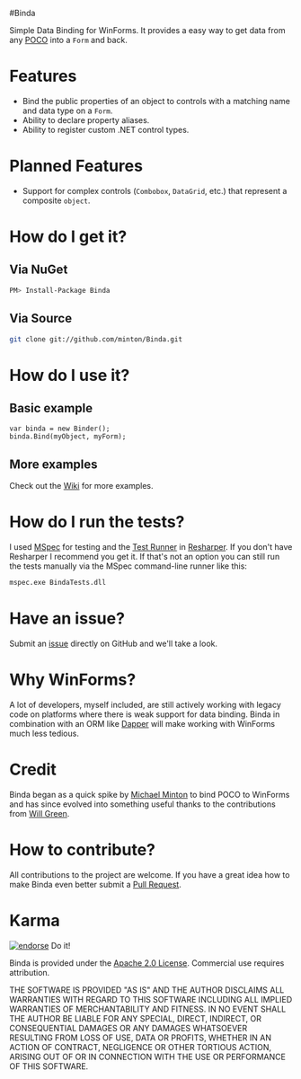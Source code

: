 #Binda

Simple Data Binding for WinForms. It provides a easy way to get data from any [POCO](http://en.wikipedia.org/wiki/Plain_Old_CLR_Object) into a `Form` and back.

# Features

* Bind the public properties of an object to controls with a matching name and data type on a `Form`.
* Ability to declare property aliases.
* Ability to register custom .NET control types.

# Planned Features

* Support for complex controls (`Combobox`, `DataGrid`, etc.) that represent a composite `object`.

# How do I get it?

## Via NuGet
```bash
PM> Install-Package Binda
```
## Via Source
```bash
git clone git://github.com/minton/Binda.git
```
# How do I use it?

## Basic example

    var binda = new Binder();
    binda.Bind(myObject, myForm);

## More examples

Check out the [Wiki](https://github.com/minton/Binda/wiki#examples) for more examples.

# How do I run the tests?

I used [MSpec](https://github.com/machine/machine.specifications) for testing and the [Test Runner](http://www.jetbrains.com/resharper/features/unit_testing.html) in [Resharper](http://www.jetbrains.com/resharper/). If you don't have Resharper I recommend you get it. If that's not an option you can still run the tests manually via the MSpec command-line runner like this:
```bash
mspec.exe BindaTests.dll
```
# Have an issue?

Submit an [issue](http://github.com/minton/Binda/issues) directly on GitHub and we'll take a look.

# Why WinForms?

A lot of developers, myself included, are still actively working with legacy code on platforms where there is weak support for data binding. Binda in combination with an ORM like [Dapper](https://github.com/SamSaffron/dapper-dot-net) will make working with WinForms much less tedious.

# Credit

Binda began as a quick spike by [Michael Minton](http://michaelminton.com) to bind POCO to WinForms and has since evolved into something useful thanks to the contributions from [Will Green](http://hotgazpacho.org/).

# How to contribute?

All contributions to the project are welcome. If you have a great idea how to make Binda even better submit a [Pull Request](https://help.github.com/articles/using-pull-requests).

# Karma

[![endorse](https://api.coderwall.com/minton/endorsecount.png)](https://coderwall.com/minton) Do it!

Binda is provided under the [Apache 2.0 License](http://www.apache.org/licenses/LICENSE-2.0). Commercial use requires attribution.

THE SOFTWARE IS PROVIDED "AS IS" AND THE AUTHOR DISCLAIMS ALL WARRANTIES WITH REGARD TO THIS SOFTWARE INCLUDING ALL IMPLIED WARRANTIES OF MERCHANTABILITY AND FITNESS. IN NO EVENT SHALL THE AUTHOR BE LIABLE FOR ANY SPECIAL, DIRECT, INDIRECT, OR CONSEQUENTIAL DAMAGES OR ANY DAMAGES WHATSOEVER RESULTING FROM LOSS OF USE, DATA OR PROFITS, WHETHER IN AN ACTION OF CONTRACT, NEGLIGENCE OR OTHER TORTIOUS ACTION, ARISING OUT OF OR IN CONNECTION WITH THE USE OR PERFORMANCE OF THIS SOFTWARE.
